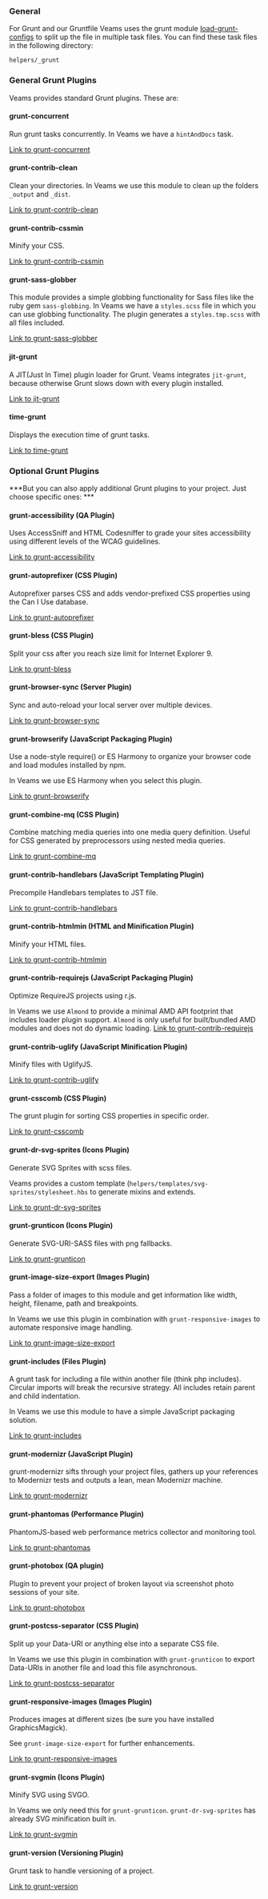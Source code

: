 ### General

For Grunt and our Gruntfile Veams uses the grunt module [load-grunt-configs](https://github.com/creynders/load-grunt-configs/) to split up the file in multiple task files. 
You can find these task files in the following directory:

```
helpers/_grunt
```

### General Grunt Plugins

Veams provides standard Grunt plugins. These are:

#### grunt-concurrent

Run grunt tasks concurrently. In Veams we have a `hintAndDocs` task. 

[Link to grunt-concurrent](https://github.com/sindresorhus/grunt-concurrent) 

#### grunt-contrib-clean

Clean your directories. In Veams we use this module to clean up the folders `_output` and `_dist`.

[Link to grunt-contrib-clean](https://github.com/gruntjs/grunt-contrib-clean)

#### grunt-contrib-cssmin

Minify your CSS. 

[Link to grunt-contrib-cssmin](https://github.com/gruntjs/grunt-contrib-cssmin)

#### grunt-sass-globber 

This module provides a simple globbing functionality for Sass files like the ruby gem `sass-globbing`.
In Veams we have a `styles.scss` file in which you can use globbing functionality. The plugin generates a `styles.tmp.scss` with all files included. 

[Link to grunt-sass-globber](https://github.com/Sebastian-Fitzner/grunt-sass-globber) 

#### jit-grunt

 A JIT(Just In Time) plugin loader for Grunt. Veams integrates `jit-grunt`, because otherwise Grunt slows down with every plugin installed.

[Link to jit-grunt](https://github.com/shootaroo/jit-grunt)

#### time-grunt

Displays the execution time of grunt tasks.

[Link to time-grunt](https://github.com/sindresorhus/time-grunt)

### Optional Grunt Plugins

***But you can also apply additional Grunt plugins to your project. Just choose specific ones: ***

#### grunt-accessibility (QA Plugin)

Uses AccessSniff and HTML Codesniffer to grade your sites accessibility using different levels of the WCAG guidelines.

[Link to grunt-accessibility](https://github.com/yargalot/grunt-accessibility) 

#### grunt-autoprefixer (CSS Plugin)

Autoprefixer parses CSS and adds vendor-prefixed CSS properties using the Can I Use database.

[Link to grunt-autoprefixer](https://github.com/nDmitry/grunt-autoprefixer) 

#### grunt-bless (CSS Plugin)

Split your css after you reach size limit for Internet Explorer 9.

[Link to grunt-bless](https://github.com/stefanjudis/grunt-bless)

#### grunt-browser-sync (Server Plugin)

Sync and auto-reload your local server over multiple devices.

[Link to grunt-browser-sync](https://npmjs.org/package/grunt-browser-sync)

#### grunt-browserify (JavaScript Packaging Plugin)

 Use a node-style require() or ES Harmony to organize your browser code and load modules installed by npm. 
 
 In Veams we use ES Harmony when you select this plugin. 
 
[Link to grunt-browserify](https://github.com/jmreidy/grunt-browserify)

#### grunt-combine-mq (CSS Plugin)

Combine matching media queries into one media query definition. Useful for CSS generated by preprocessors using nested media queries.

[Link to grunt-combine-mq](https://github.com/frontendfriends/grunt-combine-mq)

#### grunt-contrib-handlebars (JavaScript Templating Plugin)

Precompile Handlebars templates to JST file.

[Link to grunt-contrib-handlebars](https://www.npmjs.com/package/grunt-contrib-handlebars)

#### grunt-contrib-htmlmin (HTML and Minification Plugin)

 Minify your HTML files.
 
[Link to grunt-contrib-htmlmin](https://github.com/gruntjs/grunt-contrib-htmlmin)

#### grunt-contrib-requirejs (JavaScript Packaging Plugin)

Optimize RequireJS projects using r.js. 

In Veams we use `Almond` to provide a minimal AMD API footprint that includes loader plugin support. `Almond` is only useful for built/bundled AMD modules and does not do dynamic loading.
[Link to grunt-contrib-requirejs](https://github.com/gruntjs/grunt-contrib-requirejs) 

#### grunt-contrib-uglify (JavaScript Minification Plugin)

 Minify files with UglifyJS.

[Link to grunt-contrib-uglify](https://github.com/gruntjs/grunt-contrib-uglify)

#### grunt-csscomb (CSS Plugin)
The grunt plugin for sorting CSS properties in specific order.

[Link to grunt-csscomb](https://github.com/csscomb/grunt-csscomb)

#### grunt-dr-svg-sprites (Icons Plugin)

Generate SVG Sprites with scss files.
 
Veams provides a custom template (`helpers/templates/svg-sprites/stylesheet.hbs` to generate mixins and extends.

[Link to grunt-dr-svg-sprites](https://github.com/drdk/grunt-dr-svg-sprites)

#### grunt-grunticon (Icons Plugin)

Generate SVG-URI-SASS files with png fallbacks.

[Link to grunt-grunticon](https://github.com/filamentgroup/grunticon)

#### grunt-image-size-export (Images Plugin)

Pass a folder of images to this module and get information like width, height, filename, path and breakpoints. 

In Veams we use this plugin in combination with `grunt-responsive-images` to automate responsive image handling. 

[Link to grunt-image-size-export](https://github.com/Sebastian-Fitzner/grunt-image-size-export)

#### grunt-includes (Files Plugin)

A grunt task for including a file within another file (think php includes). Circular imports will break the recursive strategy. All includes retain parent and child indentation.

In Veams we use this module to have a simple JavaScript packaging solution. 

[Link to grunt-includes](https://www.npmjs.com/package/grunt-includes)

#### grunt-modernizr (JavaScript Plugin)

grunt-modernizr sifts through your project files, gathers up your references to Modernizr tests and outputs a lean, mean Modernizr machine.

[Link to grunt-modernizr](https://github.com/Modernizr/grunt-modernizr) 

#### grunt-phantomas (Performance Plugin)

PhantomJS-based web performance metrics collector and monitoring tool.

[Link to grunt-phantomas](https://github.com/stefanjudis/grunt-phantomas)

#### grunt-photobox (QA plugin)

Plugin to prevent your project of broken layout via screenshot photo sessions of your site. 

[Link to grunt-photobox](https://github.com/stefanjudis/grunt-photobox)

#### grunt-postcss-separator (CSS Plugin)

Split up your Data-URI or anything else into a separate CSS file.

In Veams we use this plugin in combination with `grunt-grunticon` to export Data-URIs in another file and load this file asynchronous. 

[Link to grunt-postcss-separator](https://github.com/Sebastian-Fitzner/grunt-postcss-separator)

#### grunt-responsive-images (Images Plugin)

Produces images at different sizes (be sure you have installed GraphicsMagick). 

See `grunt-image-size-export` for further enhancements. 

[Link to grunt-responsive-images](https://github.com/andismith/grunt-responsive-images)

#### grunt-svgmin (Icons Plugin)

Minify SVG using SVGO.

In Veams we only need this for `grunt-grunticon`. `grunt-dr-svg-sprites` has already SVG minification built in.

[Link to grunt-svgmin](https://github.com/sindresorhus/grunt-svgmin)

#### grunt-version (Versioning Plugin)

Grunt task to handle versioning of a project.

[Link to grunt-version](https://github.com/kswedberg/grunt-version)